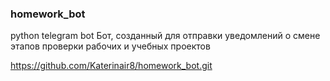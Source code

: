 ### homework_bot
python telegram bot
Бот, созданный для отправки уведомлений о смене этапов проверки рабочих и учебных проектов

https://github.com/Katerinair8/homework_bot.git
